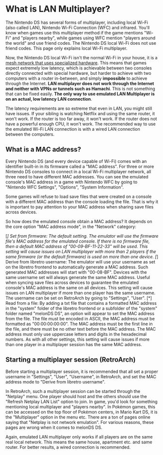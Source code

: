 # What is LAN Multiplayer?
The Nintendo DS has several forms of multiplayer, including local Wi-Fi (also called LAN), Nintendo Wi-Fi Connection (WFC) and infrared. You'll know when games use this multiplayer method if the game mentions "Wi-Fi" and "players nearby", while games using WFC mention "players around the world" and use friend codes. The Nintendo DS local Wi-Fi does not use friend codes. This page only explains local Wi-Fi multiplayer.

Now, the Nintendo DS local Wi-Fi isn't the normal Wi-Fi in your house, it is a [mesh network that uses specialized hardware](https://melonds.kuribo64.net/comments.php?id=25). This means that games expect extremely low latency, which is achievable between two consoles directly connected with special hardware, but harder to achieve with two computers with a router in-between, and simply **impossible** to achieve through the Internet. **LAN multiplayer does not work through the Internet and neither with VPNs or tunnels such as Hamachi**. This is not something that can be fixed easily. **The only way to use emulated LAN Multiplayer is on an actual, low latency LAN connection**.

The latency requirements are so extreme that even in LAN, you might still have issues. If your sibling is watching Netflix and using the same router, it won't work. If the router is too far away, it won't work. If the router does not have a powerful enough CPU, it won't work. The recommended way to use the emulated Wi-Fi LAN connection is with a wired LAN connection between the computers.

## What is a MAC address?
Every Nintendo DS (and every device capable of Wi-Fi) comes with an identifier built-in in its firmware called a "MAC address". For three or more Nintendo DS consoles to connect in a local Wi-Fi multiplayer network, all three need to have different MAC addresses. You can see the emulated console's MAC address in a game with Nintendo WFC by going to "Nintendo WFC Settings", "Options", "System Information".

Some games will refuse to load save files that were created on a console with a different MAC address than the console loading the file. That is why it is important to pay attention to your MAC address when sharing save files across devices.

So how does the emulated console obtain a MAC address? It depends on the core option "MAC address mode", in the "Network" category:

[*] Set from firmware: The default setting. The emulator will use the firmware file's MAC address for the emulated console. If there is no firmware file, then a default MAC address of "00-09-BF-11-22-33" will be used. This setting will cause issues on LAN multiplayer with more than 2 players if the same firmware (or the default firmware) is used on more than one device.
[*] Derive from libretro username: The emulator will use your username as set on the libretro frontend to automatically generate a MAC address. Such generated MAC addresses will start with "00-08-BF". Devices with the same username set will always generate the same MAC address. Useful when syncing save files across devices to guarantee the emulated console's MAC address is the same on all devices. This setting will cause issues on LAN multiplayer if more than one player has the same username. The username can be set on RetroArch by going to "Settings", "User".
[*] Read from a file: By adding a txt file that contains a formatted MAC address in the "system" folder of the libretro frontend or a subfolder of the "system" folder named "melonDS DS", an option will appear to set the MAC address from the file. The file must be encoded in ASCII, the MAC address must be formatted as "00:00:00:00:00". The MAC address must be the first line in the file, and there must be no other text before the MAC address. The MAC address must only use uppercase letters and digits in the hexadecimal numbers. As with all other settings, this setting will cause issues if more than one player in a multiplayer session has the same MAC address.

## Starting a multiplayer session (RetroArch)
Before starting a multiplayer session, it is recommended that all set a proper username in "Settings", "User", "Username", in RetroArch, and set the MAC address mode to "Derive from libretro username".

In RetroArch, such a multiplayer session can be started through the "Netplay" menu. One player should host and the others should use the "Refresh Netplay LAN List" option to join. In game, you'd look for something mentioning local multiplayer and "players nearby". In Pokémon games, this can be accessed on the top floor of Pokémon centers, in Mario Kart DS, it is the "Multiplayer" option in the menu etc. There are a ton of pages online saying that "Netplay is not network emulation". For various reasons, these pages are wrong when it comes to melonDS DS.

Again, emulated LAN multiplayer only works if all players are on the same real local network. This means the same house, apartment etc. and same router. For better results, a wired connection is recommended.
